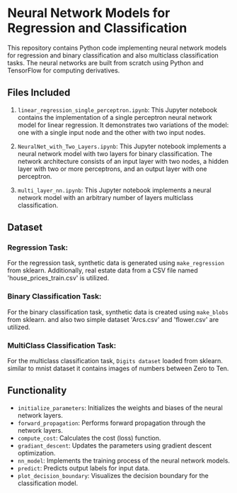 # Neural Network Models for Regression and Classification

This repository contains Python code implementing neural network models for regression and binary classification and also multiclass classification tasks. The neural networks are built from scratch using Python and TensorFlow for computing derivatives.

## Files Included

1. `linear_regression_single_perceptron.ipynb`: This Jupyter notebook contains the implementation of a single perceptron neural network model for linear regression. It demonstrates two variations of the model: one with a single input node and the other with two input nodes.

2. `NeuralNet_with_Two_Layers.ipynb`: This Jupyter notebook implements a neural network model with two layers for binary classification. The network architecture consists of an input layer with two nodes, a hidden layer with two or more perceptrons, and an output layer with one perceptron.

3. `multi_layer_nn.ipynb`: This Jupyter notebook implements a neural network model with an arbitrary number of layers multiclass classification.

## Dataset

### Regression Task:
For the regression task, synthetic data is generated using `make_regression` from sklearn. Additionally, real estate data from a CSV file named 'house_prices_train.csv' is utilized.

### Binary Classification Task:
For the binary classification task, synthetic data is created using `make_blobs` from sklearn. and also two simple dataset 'Arcs.csv' and 'flower.csv' are utilized.

### MultiClass Classification Task:
For the multiclass classification task, `Digits dataset` loaded from sklearn. similar to mnist dataset it contains images of numbers between Zero to Ten.

## Functionality

- `initialize_parameters`: Initializes the weights and biases of the neural network layers.
- `forward_propagation`: Performs forward propagation through the network layers.
- `compute_cost`: Calculates the cost (loss) function.
- `gradiant_descent`: Updates the parameters using gradient descent optimization.
- `nn_model`: Implements the training process of the neural network models.
- `predict`: Predicts output labels for input data.
- `plot_decision_boundary`: Visualizes the decision boundary for the classification model.


